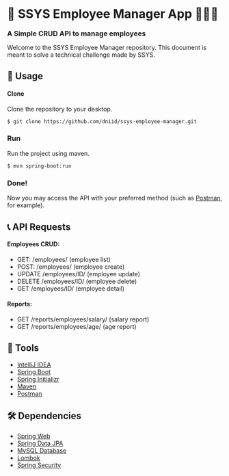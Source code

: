 # 📱 SSYS Employee Manager App 👨🏻‍💼
<font size="3">**A Simple CRUD API to manage employees**</font> 

Welcome to the SSYS Employee Manager repository.
This document is meant to solve a technical challenge made by SSYS.

## 🔨 Usage

#### Clone
Clone the repository to your desktop.
```
$ git clone https://github.com/dniid/ssys-employee-manager.git
```

### Run
Run the project using maven.
```
$ mvn spring-boot:run
```

### Done!
Now you may access the API with your preferred method (such as [Postman], for example).

## 📞 API Requests

#### Employees CRUD:
* GET: /employees/ (employee list)
* POST: /employees/ (employee create)
* UPDATE /employees/ID/ (employee update)
* DELETE /employees/ID/ (employee delete)
* GET /employees/ID/ (employee detail)

#### Reports:
* GET /reports/employees/salary/ (salary report)
* GET /reports/employees/age/ (age report)

## 🧰 Tools

* [IntelliJ IDEA]
* [Spring Boot]
* [Spring Initializr]
* [Maven]
* [Postman]

## 🛠 Dependencies

* [Spring Web]
* [Spring Data JPA]
* [MySQL Database]
* [Lombok]
* [Spring Security]

[IntelliJ IDEA]: https://www.jetbrains.com/idea/
[Spring Boot]: https://spring.io/projects/spring-boot
[Spring Initializr]: https://start.spring.io
[Maven]: https://maven.apache.org
[Postman]: https://www.postman.com
[Spring Web]: https://spring.io/projects/spring-ws
[Spring Data JPA]: https://spring.io/projects/spring-data-jpa
[MySQL Database]: https://www.mysql.com
[Lombok]: https://projectlombok.org
[Spring Security]: https://spring.io/projects/spring-security
